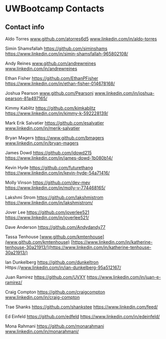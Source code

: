 # UWBootcamp Contacts

## Contact info

Aldo Torres   www.github.com/atorres6d5 www.linkedin.com/in/aldo-torres

Simin Shamsfallah https://github.com/siminshams https://www.linkedin.com/in/simin-shamsfallah-965802108/

Andy Reines www.github.com/andrewreines www.linkedin.com/in/andrewreines

Ethan Fisher https://github.com/EthanPFisher
https://www.linkedin.com/in/ethan-fisher-014678168/

Joshua Pearson www.github.com/Pearsonj www.linkedin.com/in/joshua-pearson-81a497165/

Kimmy Kablitz https://github.com/kimkablitz https://www.linkedin.com/in/kimmy-k-592228139/

Mark Erik Salvatier https://github.com/esalvatier www.linkedin.com/in/merik-salvatier

Bryan Magers    https://www.github.com/bmagers   www.linkedin.com/in/bryan-magers

James Dowd  https://github.com/jdowd215  https://www.linkedin.com/in/james-dowd-1b080b14/

Kevin Hyde https://github.com/futurethang https://www.linkedin.com/in/kevin-hyde-54a71416/

Molly Vinson https://github.com/dev-mev https://www.linkedin.com/in/molly-v-774468165/

Lakshmi Strom https://github.com/lakshmistrom https://www.linkedin.com/in/lakshmistrom/

Jover Lee https://github.com/joverlee521 https://www.linkedin.com/in/joverlee521/

Dave Anderson https://github.com/Andydandy77

Tassa Tenhouse [www.github.com/kmtenhouse](www.github.com/kmtenhouse) [https://www.linkedin.com/in/katherine-tenhouse-30a21913/](https://www.linkedin.com/in/katherine-tenhouse-30a21913/)

Ian Dunkelberg https://github.com/dunkeltron Https://www.linkedin.com/in/ian-dunkelberg-95a512167/

Juan Ramirez https://github.com/UVXY https://www.linkedin.com/in/juan-e-ramirez/

Craig Compton https://github.com/craigcompton www.linkedin.com/in/craig-compton

Trae Shanks https://github.com/shankstee https://www.linkedin.com/feed/

Ed Einfeld https://github.com/edfeld https://www.linkedin.com/in/edeinfeld/

Mona Rahmani https://github.com/monarahmani www.linkedin.com/in/monarahmani/